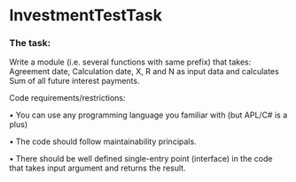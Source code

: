 # InvestmentTestTask

### The task:

Write a module (i.e. several functions with same prefix) that takes: Agreement date, Calculation
date, X, R and N as input data and calculates Sum of all future interest payments.

Code requirements/restrictions:

  • You can use any programming language you familiar with (but APL/C# is a plus)
  
  • The code should follow maintainability principals.
  
  • There should be well defined single-entry point (interface) in the code that takes input
    argument and returns the result.
